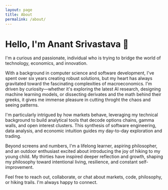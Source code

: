 ```yaml
---
layout: page
title: About
permalink: /about/
---
```



<div class="blurb">
  <h1>Hello, I'm Anant Srivastava 👋</h1>

  <p>
    I'm a curious and passionate, individual who is trying to bridge the world of technology, economics, and innovation. 
  </p>

  <p>
    With a background in computer science and software development, I've spent over six years creating robust solutions, but my heart has always gravitated toward the fascinating complexities of macroeconomics. I'm driven by curiosity—whether it's exploring the latest AI research, designing machine learning models, or dissecting derivates and the math behind their greeks, it gives me immense pleasure in cutting throght the chaos and seeing patterns.
  </p>

  <p>
    I'm particularly intrigued by how markets behave, leveraging my technical background to build analytical tools that decode options chains, gamma walls, and open interest clusters. This synthesis of software engineering, data analysis, and economic intuition guides my day-to-day exploration and trading.
  </p>

  <p>
    Beyond screens and numbers, I'm a lifelong learner, aspiring philosopher, and an outdoor enthusiast excited about introducing the joy of hiking to my young child. My thirties have inspired deeper reflection and growth, shaping my philosophy toward intentional living, resilience, and constant self-improvement.
  </p>

  <p>
    Feel free to reach out, collaborate, or chat about markets, code, philosophy, or hiking trails. I'm always happy to connect.
  </p>
</div>
